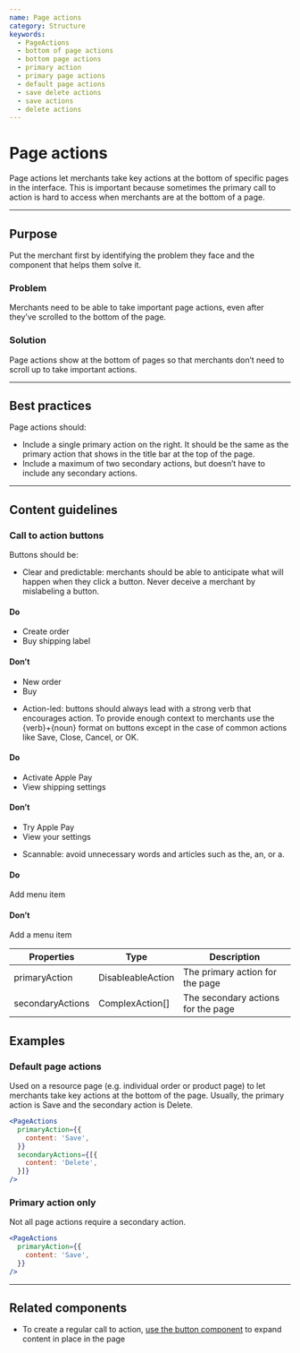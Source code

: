 ```yaml
---
name: Page actions
category: Structure
keywords:
  - PageActions
  - bottom of page actions
  - bottom page actions
  - primary action
  - primary page actions
  - default page actions
  - save delete actions
  - save actions
  - delete actions
---
```


# Page actions

Page actions let merchants take key actions at the bottom of specific pages in the interface. This is important because sometimes the primary call to action is hard to access when merchants are at the bottom of a page.

---

## Purpose

Put the merchant first by identifying the problem they face and the component that helps them solve it.

### Problem

Merchants need to be able to take important page actions, even after they’ve scrolled to the bottom of the page.

### Solution

Page actions show at the bottom of pages so that merchants don’t need to scroll up to take important actions.

---

## Best practices

Page actions should:

- Include a single primary action on the right. It should be the same as the primary action that shows in the title bar at the top of the page.
- Include a maximum of two secondary actions, but doesn’t have to include any secondary actions.

---

## Content guidelines

### Call to action buttons

Buttons should be:

- Clear and predictable: merchants should be able to anticipate what will happen when they click a button. Never deceive a merchant by mislabeling a button.

<!-- usagelist -->
#### Do
- Create order
- Buy shipping label

#### Don’t
- New order
- Buy
<!-- end -->

- Action-led: buttons should always lead with a strong verb that encourages action. To provide enough context to merchants use the {verb}+{noun} format on buttons except in the case of common actions like Save, Close, Cancel, or OK.

<!-- usagelist -->
#### Do
- Activate Apple Pay
- View shipping settings

#### Don’t
- Try Apple Pay
- View your settings
<!-- end -->

- Scannable: avoid unnecessary words and articles such as the, an, or a.

<!-- usagelist -->
#### Do
Add menu item

#### Don’t
Add a menu item
<!-- end -->

| Properties | Type | Description |
| ---------- | ---- | ----------- |
| primaryAction | DisableableAction | The primary action for the page |
| secondaryActions | ComplexAction[] | The secondary actions for the page |

## Examples

### Default page actions

Used on a resource page (e.g. individual order or product page) to let merchants take key actions at the bottom of the page. Usually, the primary action is Save and the secondary action is Delete.

```jsx
<PageActions
  primaryAction={{
    content: 'Save',
  }}
  secondaryActions={[{
    content: 'Delete',
  }]}
/>
```

### Primary action only

Not all page actions require a secondary action.

```jsx
<PageActions
  primaryAction={{
    content: 'Save',
  }}
/>
```

---

## Related components

* To create a regular call to action, [use the button component](/components/actions/button) to expand content in place in the page
